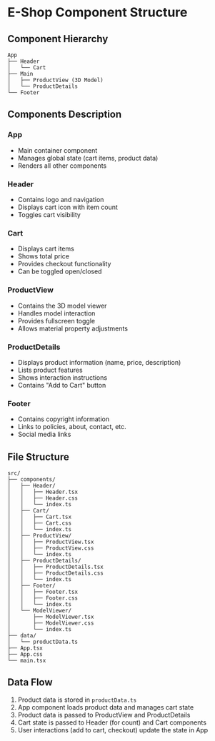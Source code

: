 # E-Shop Component Structure

## Component Hierarchy

```
App
├── Header
│   └── Cart
├── Main
│   ├── ProductView (3D Model)
│   └── ProductDetails
└── Footer
```

## Components Description

### App
- Main container component
- Manages global state (cart items, product data)
- Renders all other components

### Header
- Contains logo and navigation
- Displays cart icon with item count
- Toggles cart visibility

### Cart
- Displays cart items
- Shows total price
- Provides checkout functionality
- Can be toggled open/closed

### ProductView
- Contains the 3D model viewer
- Handles model interaction
- Provides fullscreen toggle
- Allows material property adjustments

### ProductDetails
- Displays product information (name, price, description)
- Lists product features
- Shows interaction instructions
- Contains "Add to Cart" button

### Footer
- Contains copyright information
- Links to policies, about, contact, etc.
- Social media links

## File Structure

```
src/
├── components/
│   ├── Header/
│   │   ├── Header.tsx
│   │   ├── Header.css
│   │   └── index.ts
│   ├── Cart/
│   │   ├── Cart.tsx
│   │   ├── Cart.css
│   │   └── index.ts
│   ├── ProductView/
│   │   ├── ProductView.tsx
│   │   ├── ProductView.css
│   │   └── index.ts
│   ├── ProductDetails/
│   │   ├── ProductDetails.tsx
│   │   ├── ProductDetails.css
│   │   └── index.ts
│   ├── Footer/
│   │   ├── Footer.tsx
│   │   ├── Footer.css
│   │   └── index.ts
│   └── ModelViewer/
│       ├── ModelViewer.tsx
│       ├── ModelViewer.css
│       └── index.ts
├── data/
│   └── productData.ts
├── App.tsx
├── App.css
└── main.tsx
```

## Data Flow

1. Product data is stored in `productData.ts`
2. App component loads product data and manages cart state
3. Product data is passed to ProductView and ProductDetails
4. Cart state is passed to Header (for count) and Cart components
5. User interactions (add to cart, checkout) update the state in App